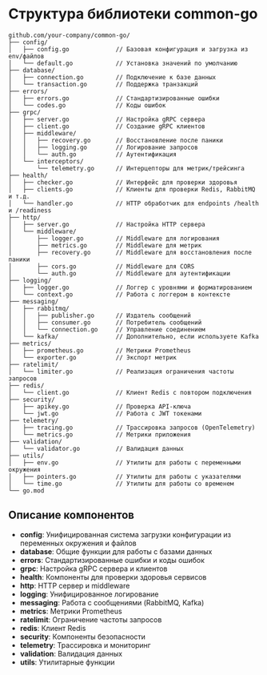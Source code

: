 # Структура библиотеки common-go

```
github.com/your-company/common-go/
├── config/
│   ├── config.go             // Базовая конфигурация и загрузка из env/файлов
│   └── default.go            // Установка значений по умолчанию
├── database/
│   ├── connection.go         // Подключение к базе данных
│   └── transaction.go        // Поддержка транзакций
├── errors/
│   ├── errors.go             // Стандартизированные ошибки
│   └── codes.go              // Коды ошибок
├── grpc/
│   ├── server.go             // Настройка gRPC сервера
│   ├── client.go             // Создание gRPC клиентов
│   ├── middleware/
│   │   ├── recovery.go       // Восстановление после паники
│   │   ├── logging.go        // Логирование запросов
│   │   └── auth.go           // Аутентификация
│   └── interceptors/
│       └── telemetry.go      // Интерцепторы для метрик/трейсинга
├── health/
│   ├── checker.go            // Интерфейс для проверки здоровья
│   ├── clients.go            // Клиенты для проверки Redis, RabbitMQ и т.д.
│   └── handler.go            // HTTP обработчик для endpoints /health и /readiness
├── http/
│   ├── server.go             // Настройка HTTP сервера
│   └── middleware/
│       ├── logger.go         // Middleware для логирования 
│       ├── metrics.go        // Middleware для метрик
│       ├── recovery.go       // Middleware для восстановления после паники
│       ├── cors.go           // Middleware для CORS
│       └── auth.go           // Middleware для аутентификации
├── logging/
│   ├── logger.go             // Логгер с уровнями и форматированием
│   └── context.go            // Работа с логгером в контексте
├── messaging/
│   ├── rabbitmq/
│   │   ├── publisher.go      // Издатель сообщений
│   │   ├── consumer.go       // Потребитель сообщений
│   │   └── connection.go     // Управление соединением
│   └── kafka/                // Дополнительно, если используете Kafka
├── metrics/
│   ├── prometheus.go         // Метрики Prometheus
│   └── exporter.go           // Экспорт метрик
├── ratelimit/
│   └── limiter.go            // Реализация ограничения частоты запросов
├── redis/
│   └── client.go             // Клиент Redis с повтором подключения
├── security/
│   ├── apikey.go             // Проверка API-ключа
│   └── jwt.go                // Работа с JWT токенами
├── telemetry/
│   ├── tracing.go            // Трассировка запросов (OpenTelemetry)
│   └── metrics.go            // Метрики приложения
├── validation/
│   └── validator.go          // Валидация данных
├── utils/
│   ├── env.go                // Утилиты для работы с переменными окружения
│   ├── pointers.go           // Утилиты для работы с указателями
│   └── time.go               // Утилиты для работы со временем
└── go.mod
```

## Описание компонентов

- **config**: Унифицированная система загрузки конфигурации из переменных окружения и файлов
- **database**: Общие функции для работы с базами данных
- **errors**: Стандартизированные ошибки и коды ошибок
- **grpc**: Настройка gRPC сервера и клиентов
- **health**: Компоненты для проверки здоровья сервисов
- **http**: HTTP сервер и middleware
- **logging**: Унифицированное логирование
- **messaging**: Работа с сообщениями (RabbitMQ, Kafka)
- **metrics**: Метрики Prometheus
- **ratelimit**: Ограничение частоты запросов
- **redis**: Клиент Redis
- **security**: Компоненты безопасности
- **telemetry**: Трассировка и мониторинг
- **validation**: Валидация данных
- **utils**: Утилитарные функции